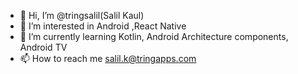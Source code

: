 - 👋 Hi, I’m @tringsalil(Salil Kaul)
- 👀 I’m interested in Android ,React Native
- 🌱 I’m currently learning Kotlin, Android Architecture components, Android TV
- 📫 How to reach me salil.k@tringapps.com

<!---
tringsalil/tringsalil is a ✨ special ✨ repository because its `README.md` (this file) appears on your GitHub profile.
You can click the Preview link to take a look at your changes.
--->

